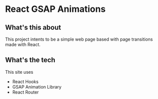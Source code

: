 # React GSAP Animations
## What's this about
This project intents to be a simple web page based with page transitions made with React.
## What's the tech
This site uses
* React Hooks
* GSAP Animation Library
* React Router